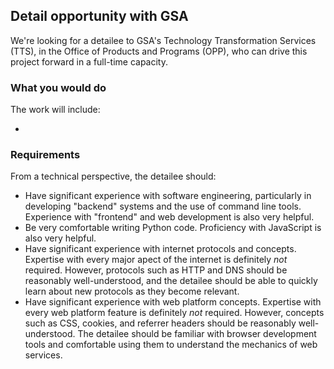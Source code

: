 
## Detail opportunity with GSA

We're looking for a detailee to GSA's Technology Transformation Services (TTS), in the Office of Products and Programs (OPP), who can drive this project forward in a full-time capacity.

### What you would do

The work will include:

* 


### Requirements

From a technical perspective, the detailee should:

* Have significant experience with software engineering, particularly in developing "backend" systems and the use of command line tools. Experience with "frontend" and web development is also very helpful.
* Be very comfortable writing Python code. Proficiency with JavaScript is also very helpful.
* Have significant experience with internet protocols and concepts. Expertise with every major apect of the internet is definitely _not_ required. However, protocols such as HTTP and DNS should be reasonably well-understood, and the detailee should be able to quickly learn about new protocols as they become relevant.
* Have significant experience with web platform concepts. Expertise with every web platform feature is definitely _not_ required. However, concepts such as CSS, cookies, and referrer headers should be reasonably well-understood. The detailee should be familiar with browser development tools and comfortable using them to understand the mechanics of web services.
